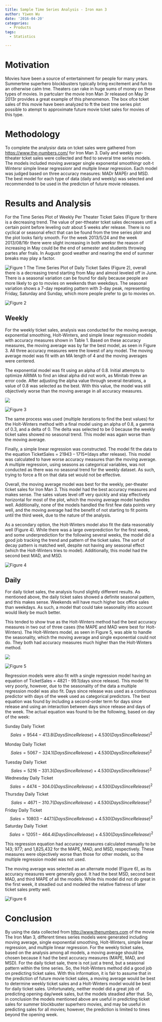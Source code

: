 ```yaml
---
title: Sample Time Series Analysis - Iron man 3
author: Yiwen Wu
date: '2016-04-20'
categories:
  - Products
tags:
  - Statistics

---
```





# Motivation
Movies have been a source of entertainment for people for many years. Summertme superhero blockbusters typically bring excitement and fun to an otherwise calm tme. Theaters can rake in huge sums of money on these types of movies. In partcularr the movie Iron Man 3r released on May 3r 2013r provides a great example of this phenomenon. The box ofce tcket sales of this movie have been analyzed to ft the best tme series plot possible to atempt to approximate future movie tcket sales for movies of this type.

# Methodology
To complete the analysisr data on tcket sales were gathered from <https://www.the-numbers.com/> for Iron Man 3. Daily and weekly per-ttheater tcket sales were collected and fted to several tme series models. The models included moving averager single exponental smoothingr oolt-t Wintersr simple linear regressionr and multple linear regression. Each model was judged based on three accuracy measures: MADr MAPEr and MSD. The best model for each type of data (daily and weekly) was selected and recommended to be used in the predicton of future movie releases.

# Results and Analysis
For the Time Series Plot of Weekly Per Theater Ticket Sales (Figure 1)r there is a decreasing trend. The value of per-ttheater tcket sales decreases untl a certain point before leveling outr about 5 weeks afer release. There is no cyclical or seasonal efect that can be found from the tme series plotr and the plot looks fairly smooth. For the week 2013/5/24 and the week 2013/08/16r there were slight increasing in both weeksr the reason of increasing in May could be the end of semester and students throwing partes afer fnals. In Augustr good weather and nearing the end of summer breaks may play a factor.



![Figure 1](/img/mv1.jpg)
The Time Series Plot of Daily Ticket Sales (Figure 2), overall there is a decreasing trend starting from May and almost leveled off in June. There is a seasonal variation can be found for daily because people are more likely to go to movies on weekends than weekdays. The seasonal variation shows a 7-day repeating pattern with 3-day peak, representing Friday, Saturday and Sunday, which more people prefer to go to movies on.


![Figure 2](/img/mv2.jpg)



## Weekly
For the weekly ticket sales, analysis was conducted for the moving average, exponential smoothing, Holt-Winters, and simple linear regression models with accuracy measures shown in Table 1. Based on these accuracy measures, the moving average was by far the best model, as seen in Figure 3. All three accuracy measures were the lowest of any model. The moving average model was fit with an MA length of 4 and the moving averages were centered. 

The exponential model was fit using an alpha of 0.8. Initial attempts to optimize ARIMA to find an ideal alpha did not work, as Minitab threw an error code. After adjusting the alpha value through several iterations, a value of 0.8 was selected as the best. With this value, the model was still objectively worse than the moving average in all accuracy measures. 

![](/img/mv3.jpg)


![Figure 3](/img/mv4.jpg)


The same process was used (multiple iterations to find the best values) for the Holt-Winters method with a final model using an alpha of 0.8, a gamma of 0.3, and a delta of 0. The delta was selected to be 0 because the weekly ticket sales showed no seasonal trend. This model was again worse than the moving average.

Finally, a simple linear regression was constructed. The model fit the data to the equation TicketSales = 21943 – 1715*(days after release). This model was calculated to have worse accuracy measures than the moving average. A multiple regression, using seasons as categorical variables, was not conducted as there was no seasonal trend for the weekly dataset. As such, trying to force a fit on that data set would not be effective. 

Overall, the moving average model was best for the weekly, per-theater ticket sales for Iron Man 3. This model had the best accuracy measures and makes sense. The sales values level off very quickly and stay effectively horizontal for most of the plot, which the moving average model handles well. Additionally, none of the models handled the first few data points very well, and the moving average had the benefit of not starting to fit points until the third week, due to the nature of the analysis. 

As a secondary option, the Holt-Winters model also fit the data reasonably well (Figure 4). While there was a large overprediction for the first week, and some underprediction for the following several weeks, the model did a good job tracking the trend and pattern of the ticket sales. The sort of decay pattern is matched well, despite not having any seasonal effect (which the Holt-Winters tries to model). Additionally, this model had the second best MAD, and MSD. 

![Figure 4](/img/mv5.jpg)



## Daily
For daily ticket sales, the analysis found slightly different results. As mentioned above, the daily ticket sales showed a definite seasonal pattern, and this makes sense. Weekends will have much higher box office sales than weekdays. As such, a model that could take seasonality into account would likely be much better.

This tended to show true as the Holt-Winters method had the best accuracy measures in two out of three cases (the MAPE and MAD were best for Holt-Winters). The Holt-Winters model, as seen in Figure 5, was able to handle the seasonality, which the moving average and single exponential could not do. They both had accuracy measures much higher than the Holt-Winters method.

![](/img/mv6.jpg)

![Figure 5](/img/mv7.jpg)

Regression models were also fit with a single regression model having an equation of TicketSales = 4821 - 99.1(days since release). This model fit very poorly, however, due to the seasonality of the data a multiple regression model was also fit. Days since release was used as a continuous predictor with days of the week used as categorical predictors. The best equation was found by including a second-order term for days since release and using an interaction between days since release and days of the week. The actual equation was found to be the following, based on day of the week:

Sunday Daily Ticket $$Sales = 9544 - 413.8 (Days Since Release) + 4.530 (Days Since Release)^2 $$

Monday Daily Ticket $$Sales = 5067 - 324.1 (Days Since Release) + 4.530 (Days Since Release)^2$$

Tuesday Daily Ticket $$Sales = 5216 - 331.3 (Days Since Release) + 4.530 (Days Since Release)^2$$
Wednesday Daily Ticket $$Sales = 4474 - 304.0 (Days Since Release) + 4.530 (Days Since Release)^2$$
Thursday Daily Ticket $$Sales = 4671 - 310.7 (Days Since Release) + 4.530 (Days Since Release)^2$$
Friday Daily Ticket $$Sales = 10803 - 447.1 (Days Since Release) + 4.530 (Days Since Release)^2$$
Saturday Daily Ticket $$Sales = 12051 - 464.4 (Days Since Release) + 4.530 (Days Since Release)^2$$

This regression equation had accuracy measures calculated manually to be 143; 977; and 1,825,432 for the MAPE, MAD, and MSD, respectively. These measures were objectively worse than those for other models, so the multiple regression model was not used.

The moving average was selected as an alternate model (Figure 6), as its accuracy measures were generally good. It had the best MSD, second best MAD, and third MAPE of all the models. While this model did not do great in the first week, it steadied out and modeled the relative flatness of later ticket sales pretty well.  


![Figure 6](/img/mv8.jpg)


# Conclusion
By using the data collected from <http://www.thenumbers.com> of the movie The Iron Man 3, different times series models were generated including moving average, single exponential smoothing, Holt-Winters, simple linear regression, and multiple linear regression. For the weekly ticket sales, based on the analysis among all models, a moving average should be chosen because it had the best accuracy measures (MAPE, MAD, and MSD). For the daily ticket sale, there is not just a trend, but a seasonal pattern within the time series. So, the Holt-Winters method did a good job on predicting ticket sales. With this information, it is fair to assume that in the prediction of future movie ticket sales, a moving average would be best to determine weekly ticket sales and a Holt-Winters model would be best for daily ticket sales. Unfortunately, neither model did a great job of predicting opening day/week sales, but the models steadied after that. So, in conclusion the models mentioned above are useful in predicting ticket sales for summer blockbuster superhero movies, and may be useful in predicting sales for all movies; however, the prediction is limited to times beyond the opening week.

